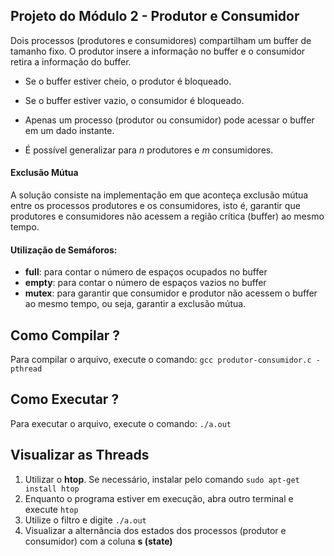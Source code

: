 
## Projeto do Módulo 2 - Produtor e Consumidor
Dois processos (produtores e consumidores) compartilham um buffer de tamanho fixo. O produtor insere a informação no buffer e o consumidor retira a informação do buffer.
 -   Se o buffer estiver cheio, o produtor é bloqueado.
    
 -   Se o buffer estiver vazio, o consumidor é bloqueado.
    
 -   Apenas um processo (produtor ou consumidor) pode acessar o buffer em um dado instante.
    
 - É possível generalizar para *n* produtores e *m* consumidores.


####  Exclusão Mútua
A solução consiste na implementação em que aconteça exclusão mútua entre os processos produtores e os consumidores, isto é, garantir que produtores e consumidores não acessem a região crítica (buffer) ao mesmo tempo.

#### Utilização de Semáforos:
 - **full**: para contar o número de espaços ocupados no buffer
 - **empty**: para contar o número de espaços vazios no buffer
 - **mutex**: para garantir que consumidor e produtor não acessem o buffer ao mesmo tempo, ou seja, garantir a exclusão mútua.

## Como Compilar ?
Para compilar o arquivo, execute o comando: `gcc produtor-consumidor.c -pthread`
## Como Executar ?
Para executar o arquivo, execute o comando: `./a.out`
## Visualizar as Threads
 1. Utilizar o **htop**. Se necessário, instalar pelo comando ` sudo apt-get install htop `
 2. Enquanto o programa estiver em execução, abra outro terminal e execute `htop`
 3. Utilize o filtro e digite `./a.out`
 4. Visualizar a alternância dos estados dos processos (produtor e consumidor) com a coluna **s (state)** 


